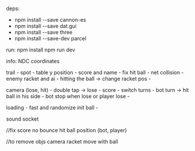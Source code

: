 deps:
* npm install --save cannon-es
* npm install --save dat.gui
* npm install --save three          
* npm install --save-dev parcel

run:
npm install
npm run dev


info:
NDC coordinates




trail -
spot -
table y position -
score and name -
fix hit ball -
net collision -
enemy racket and ai -
hitting the ball -> change racket pos -

camera (lose, hit) -
double tap -> lose -
score -
switch turns -
bot turn -> hit ball in his side -
bot stop when lose or player lose -

loading -
fast and randomize init ball -

sound 
socket

//fix
score
no bounce 
hit ball position (bot, player)

//to remove
objs
camera
racket move with ball